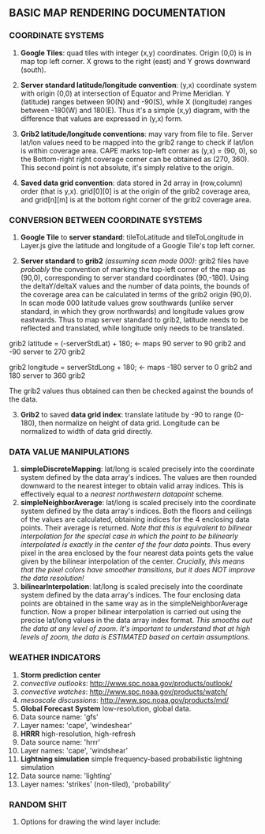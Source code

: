 ## BASIC MAP RENDERING DOCUMENTATION

### COORDINATE SYSTEMS
1. **Google Tiles**: quad tiles with integer (x,y) coordinates. Origin (0,0) is in
  map top left corner. X grows to the right (east) and Y grows downward (south).

2. **Server standard latitude/longitude convention**: (y,x) coordinate system with origin (0,0)
  at intersection of Equator and Prime Meridian. Y (latitude) ranges between 90(N)
  and -90(S), while X (longitude) ranges between -180(W) and 180(E). Thus it's
  a simple (x,y) diagram, with the difference that values are expressed in (y,x)
  form.

3. **Grib2 latitude/longitude conventions**: may vary from file to file. Server lat/lon
  values need to be mapped into the grib2 range to check if lat/lon is within
  coverage area. CAPE marks top-left corner as (y,x) = (90, 0), so the Bottom-right
  right coverage corner can be obtained as (270, 360). This second point is
  not absolute, it's simply relative to the origin.

4. **Saved data grid convention**: data stored in 2d array in (row,column) order
  (that is y,x). grid[0][0] is at the origin of the grib2 coverage area, and
  grid[n][m] is at the bottom right corner of the grib2 coverage area.


### CONVERSION BETWEEN COORDINATE SYSTEMS
1. **Google Tile** to **server standard**: tileToLatitude and tileToLongitude in Layer.js
  give the latitude and longitude of a Google Tile's top left corner.

2. **Server standard** to **grib2** *(assuming scan mode 000)*: grib2 files have *probably*
  the convention of marking the top-left corner of the map as (90,0), corresponding
  to server standard coordinates (90,-180). Using the deltaY/deltaX values and
  the number of data points, the bounds of the coverage area can be calculated
  in terms of the grib2 origin (90,0). In scan mode 000 latitude values grow
  southwards (unlike server standard, in which they grow northwards) and longitude
  values grow eastwards. Thus to map server standard to grib2, latitude needs to
  be reflected and translated, while longitude only needs to be translated.

  grib2 latitude = (-serverStdLat) + 180;     <- maps 90 server to 90 grib2 and -90 server to 270 grib2

  grib2 longitude = serverStdLong + 180;     <- maps -180 server to 0 grib2 and 180 server to 360 grib2

  The grib2 values thus obtained can then be checked against the bounds of the
  data.

3. **Grib2** to saved **data grid index**: translate latitude by -90 to range (0-180), then
  normalize on height of data grid. Longitude can be normalized to width of data
  grid directly.


### DATA VALUE MANIPULATIONS
1. **simpleDiscreteMapping**: lat/long is scaled precisely into the coordinate
    system defined by the data array's indices. The values are then rounded downward
    to the nearest integer to obtain valid array indices. This is effectively equal
    to a *nearest northwestern datapoint* scheme.
2. **simpleNeighborAverage**: lat/long is scaled precisely into the coordinate
    system defined by the data array's indices. Both the floors and ceilings of
    the values are calculated, obtaining indices for the 4 enclosing data points.
    Their average is returned. *Note that this is equivalent to bilinear interpolation
    for the special case in which the point to be bilinearly interpolated is exactly
    in the center of the four data points*. Thus every pixel in the area enclosed
    by the four nearest data points gets the value given by the bilinear
    interpolation of the center. *Crucially, this means that the pixel colors have
    smoother transitions, but it does NOT improve the data resolution!*
3. **bilinearInterpolation**: lat/long is scaled precisely into the coordinate system
    defined by the data array's indices. The four enclosing data points are obtained
    in the same way as in the simpleNeighborAverage function. Now a proper bilinear
    interpolation is carried out using the precise lat/long values in the data array
    index format. *This smooths out the data at any level of zoom. It's important
    to understand that at high levels of zoom, the data is ESTIMATED based on
    certain assumptions*.

### WEATHER INDICATORS
1. **Storm prediction center**
  1. *convective outlooks*: http://www.spc.noaa.gov/products/outlook/
  2. *convective watches*: http://www.spc.noaa.gov/products/watch/
  3. *mesoscale discussions*: http://www.spc.noaa.gov/products/md/
2. **Global Forecast System** low-resolution, global data.
  1. Data source name: 'gfs'
  2. Layer names: 'cape', 'windeshear'
3. **HRRR** high-resolution, high-refresh
  1. Data source name: 'hrrr'
  2. Layer names: 'cape', 'windshear'
4. **Lightning simulation** simple frequency-based probabilistic lightning simulation
  1. Data source name: 'lighting'
  2. Layer names: 'strikes' (non-tiled), 'probability'


### RANDOM SHIT
1. Options for drawing the wind layer include:
